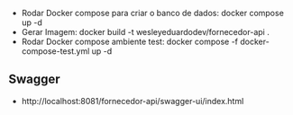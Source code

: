 
- Rodar Docker compose para criar o banco de dados: docker compose up -d
- Gerar Imagem: docker build -t wesleyeduardodev/fornecedor-api .
- Rodar Docker compose ambiente test: docker compose -f docker-compose-test.yml up -d

## Swagger
- http://localhost:8081/fornecedor-api/swagger-ui/index.html



